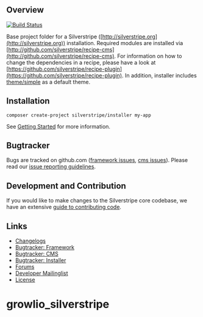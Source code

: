 ## Overview

[![Build Status](https://api.travis-ci.com/silverstripe/silverstripe-installer.svg?branch=4)](https://travis-ci.com/silverstripe/silverstripe-installer)

Base project folder for a Silverstripe ([http://silverstripe.org](http://silverstripe.org)) installation. Required modules are installed via [http://github.com/silverstripe/recipe-cms](http://github.com/silverstripe/recipe-cms). For information on how to change the dependencies in a recipe, please have a look at [https://github.com/silverstripe/recipe-plugin](https://github.com/silverstripe/recipe-plugin). In addition, installer includes [theme/simple](https://github.com/silverstripe-themes/silverstripe-simple) as a default theme.

## Installation ##

`composer create-project silverstripe/installer my-app`

See [Getting Started](https://docs.silverstripe.org/en/4/getting_started/) for more information.

## Bugtracker ##

Bugs are tracked on github.com ([framework issues](https://github.com/silverstripe/silverstripe-framework/issues),
[cms issues](https://github.com/silverstripe/silverstripe-cms/issues)).
Please read our [issue reporting guidelines](https://docs.silverstripe.org/en/4/contributing/issues_and_bugs/).

## Development and Contribution ##

If you would like to make changes to the Silverstripe core codebase, we have an extensive [guide to contributing code](https://docs.silverstripe.org/en/4/contributing/code/).

## Links ##

 * [Changelogs](https://docs.silverstripe.org/en/4/changelogs/)
 * [Bugtracker: Framework](https://github.com/silverstripe/silverstripe-framework/issues)
 * [Bugtracker: CMS](https://github.com/silverstripe/silverstripe-cms/issues)
 * [Bugtracker: Installer](https://github.com/silverstripe/silverstripe-installer/issues)
 * [Forums](http://silverstripe.org/forums)
 * [Developer Mailinglist](https://groups.google.com/forum/#!forum/silverstripe-dev)
 * [License](./LICENSE)
# growlio_silverstripe
